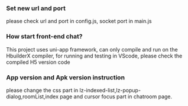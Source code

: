 ### Set new url and port
please check url and port in config.js, socket port in main.js
### How start front-end chat?
This project uses uni-app framework, can only compile and run on the HbuilderX compiler, for running and testing in VScode, please check the compiled H5 version code
### App version and Apk version instruction
please change the css part in lz-indexed-list,lz-popup-dialog,roomList,index page and cursor focus part in chatroom page.
